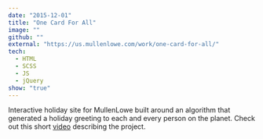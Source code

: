 ```yaml
---
date: "2015-12-01"
title: "One Card For All"
image: ""
github: ""
external: "https://us.mullenlowe.com/work/one-card-for-all/"
tech:
  - HTML
  - SCSS
  - JS
  - jQuery
show: "true"
---
```


Interactive holiday site for MullenLowe built around an algorithm that generated a holiday greeting to each and every person on the planet. Check out this short [video](https://us.mullenlowe.com/work/one-card-for-all/) describing the project.
